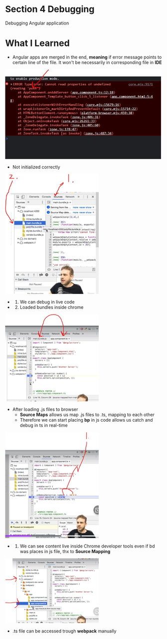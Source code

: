 # Section 4 Debugging

Debugging Angular application


# What I Learned


- Angular apps are merged in the end, **meaning** if error message points to certain line of the file. It won't be necessarily in corresponding file in **IDE**


<img src="errrorPush.JPG" alt="alt text" width="500"/>

- Not initialized correctly

<img src="loadedBundles.JPG" alt="alt text" width="300"/>

- 1. We can debug in live code
- 2. Loaded bundles inside chrome 

<img src="mappingBetweenJsAndTypeScript.JPG" alt="alt text" width="300"/>

- After loading .js files to browser
    - **Source Maps** allows us map .js files to .ts, mapping to each other
    - Therefore we can start placing **bp** in js code allows us catch and debug in ts in real-time 

<img src="hotLiveDebug.JPG" alt="alt text" width="300"/>
    
- 1. We can see content live inside Chrome developer tools even if bd was places in js file, thx to **Source Mapping**

<img src="AccessingTsTroughtDevTools.JPG" alt="alt text" width="300"/>

- .ts file can be accessed trough **webpack** manually